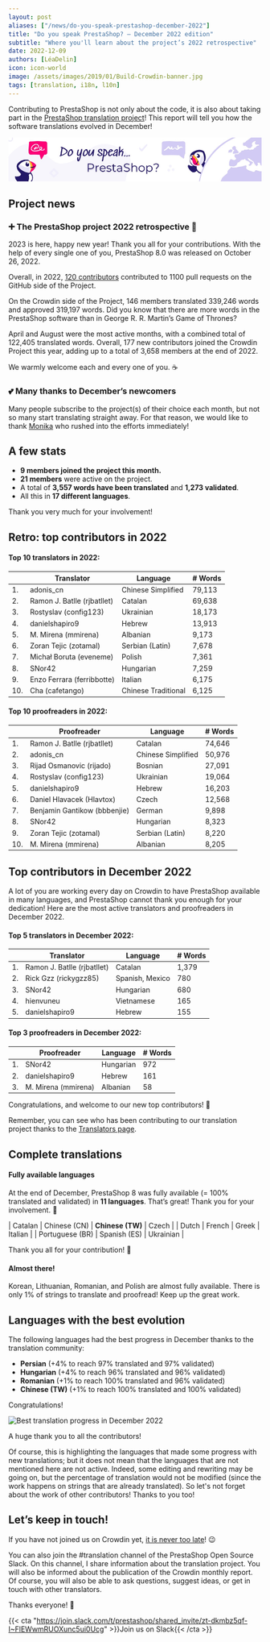 ```yaml
---
layout: post
aliases: ["/news/do-you-speak-prestashop-december-2022"]
title: "Do you speak PrestaShop? – December 2022 edition"
subtitle: "Where you'll learn about the project’s 2022 retrospective"
date: 2022-12-09
authors: [LéaDelin]
icon: icon-world
image: /assets/images/2019/01/Build-Crowdin-banner.jpg
tags: [translation, i18n, l10n]
---
```


Contributing to PrestaShop is not only about the code, it is also about taking part in the [PrestaShop translation project](https://crowdin.com/project/prestashop-official)! This report will tell you how the software translations evolved in December!

![Crowdin Monthly banner](/assets/images/2019/01/Build-Crowdin-banner.jpg)

## Project news

### ➕ The PrestaShop project 2022 retrospective 🎉

2023 is here, happy new year! Thank you all for your contributions. With the help of every single one of you, PrestaShop 8.0 was released on October 26, 2022.  

Overall, in 2022,
[120 contributors](https://build.prestashop-project.org/news/2022/prestashop-8-0-0-available) contributed to 1100 pull requests on the GitHub side of the Project.

On the Crowdin side of the Project, 146 members translated 339,246 words and approved 319,197 words. Did you know that there are more words in the PrestaShop software than in George R. R. Martin’s Game of Thrones? 

April and August were the most active months, with a combined total of 122,405 translated words. 
Overall, 177 new contributors joined the Crowdin Project this year, adding up to a total of 3,658 members at the end of 2022.

We warmly welcome each and every one of you. ☕️

### 💕 Many thanks to December’s newcomers

Many people subscribe to the project(s) of their choice each month, but not so many start translating straight away. For that reason, we would like to thank [Monika](https://crowdin.com/profile/monikaraciunaite/activity)  who rushed into the efforts immediately!

## A few stats

* **9 members joined the project this month.**
* **21 members** were active on the project.
* A total of **3,557 words have been translated** and **1,273 validated**.
* All this in **17 different languages**.
 
Thank you very much for your involvement! 

## Retro: top contributors in 2022

#### Top 10 translators in 2022:

| |Translator | Language | # Words
|-|---------- | -------- | ----------------
| 1. | adonis_cn | Chinese Simplified | 79,113
| 2. | Ramon J. Batlle (rjbatllet) | Catalan | 69,638
| 3. | Rostyslav (config123) | Ukrainian | 18,173
| 4. | danielshapiro9 | Hebrew | 13,913
| 5. | M. Mirena (mmirena) | Albanian | 9,173
| 6. | Zoran Tejic (zotamal) | Serbian (Latin) | 7,678
| 7. | Michał Boruta (eveneme) | Polish | 7,361
| 8. | SNor42 | Hungarian | 7,259
| 9. | Enzo Ferrara (ferribbotte) | Italian | 6,175
| 10. | Cha (cafetango) | Chinese Traditional | 6,125


#### Top 10 proofreaders in 2022:
 
| | Proofreader | Language | # Words
|-| ---------- | -------- | ----------------
| 1. | Ramon J. Batlle (rjbatllet) | Catalan | 74,646
| 2. | adonis_cn | Chinese Simplified | 50,976
| 3. | Rijad Osmanovic (rijado)| Bosnian | 27,091
| 4. | Rostyslav (config123) | Ukrainian | 19,064
| 5. | danielshapiro9 | Hebrew | 16,203
| 6. | Daniel Hlavacek (Hlavtox) | Czech | 12,568
| 7. | Benjamin Gantikow (bbbenjie) | German | 9,898
| 8. | SNor42 | Hungarian | 8,323 
| 9. | Zoran Tejic (zotamal) | Serbian (Latin) | 8,220
| 10. | M. Mirena (mmirena) | Albanian | 8,205




## Top contributors in December 2022
 
A lot of you are working every day on Crowdin to have PrestaShop available in many languages, and PrestaShop cannot thank you enough for your dedication! Here are the most active translators and proofreaders in December 2022.
 
#### Top 5 translators in December 2022:
 
| |Translator | Language | # Words
|-|---------- | -------- | ----------------
| 1. | Ramon J. Batlle (rjbatllet) | Catalan | 1,379
| 2. | Rick Gzz (rickygzz85) | Spanish, Mexico | 780
| 3. | SNor42 | Hungarian | 680
| 4. | hienvuneu| Vietnamese | 165
| 5. | danielshapiro9 | Hebrew | 155

#### Top 3 proofreaders in December 2022:
 
| | Proofreader | Language | # Words
|-| ---------- | -------- | ----------------
| 1. | SNor42 | Hungarian | 972
| 2. | danielshapiro9 | Hebrew | 161
| 3. | M. Mirena (mmirena) | Albanian | 58

Congratulations, and welcome to our new top contributors! :clap:
 
Remember, you can see who has been contributing to our translation project thanks to the [Translators page](https://translators.prestashop.com/).
 
## Complete translations
 
#### Fully available languages
 
At the end of December, PrestaShop 8 was fully available (= 100% translated and validated) in **11 languages**. That’s great! Thank you for your involvement. :tada:
 
| Catalan | Chinese (CN) | **Chinese (TW)** | Czech |
| Dutch | French | Greek | Italian | 
| Portuguese (BR) | Spanish (ES) | Ukrainian | 

Thank you all for your contribution! :muscle: 

#### Almost there!

Korean, Lithuanian, Romanian, and Polish are almost fully available. There is only 1% of strings to translate and proofread! Keep up the great work.

## Languages with the best evolution

The following languages had the best progress in December thanks to the translation community:
 
* **Persian** (+4% to reach 97% translated and 97% validated)
* **Hungarian** (+4% to reach 96% translated and 96% validated) 
* **Romanian** (+1% to reach 100% translated and 96% validated)
* **Chinese (TW)** (+1% to reach 100% translated and 100% validated)


Congratulations! 

![Best translation progress in December 2022](/assets/images/2023/01/build-crowdin-progress-december22.png)

A huge thank you to all the contributors!
 
Of course, this is highlighting the languages that made some progress with new translations; but it does not mean that the languages that are not mentioned here are not active. Indeed, some editing and rewriting may be going on, but the percentage of translation would not be modified (since the work happens on strings that are already translated). So let's not forget about the work of other contributors! Thanks to you too!

## Let’s keep in touch!

If you have not joined us on Crowdin yet, [it is never too late](https://crowdin.com/project/prestashop-official)! :wink:

You can also join the #translation channel of the PrestaShop Open Source Slack. On this channel, I share information about the translation project. You will also be informed about the publication of the Crowdin monthly report. Of course, you will also be able to ask questions, suggest ideas, or get in touch with other translators.

Thanks everyone! 🙌

{{< cta "https://join.slack.com/t/prestashop/shared_invite/zt-dkmbz5qf-I~FlEWwmRUOXunc5ui0Ucg" >}}Join us on Slack{{< /cta >}}

